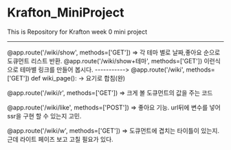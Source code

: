 # Krafton_MiniProject
This is Repository for Krafton week 0 mini project


-----
@app.route('/wiki/show', methods=['GET']) => 각 테마 별로 날짜,좋아요 순으로 도큐먼트 리스트 반환. @app.route('/wiki/show+테마', methods=['GET']) 이런식으로 테마별 링크를 만들어 봅시다.
----------->
@app.route('/wiki', methods=['GET'])
def wiki_page(): -> 요기로 합침(완)

@app.route('/wiki/r', methods=['GET']) => 크게 볼 도큐먼트의 값을 주는 코드

@app.route('/wiki/like', methods=['POST']) => 좋아요 기능. url뒤에 변수를 넣어 ssr을 구현 할 수 있는지 고민.

@app.route('/wiki/w', methods=['GET']) => 도큐먼트에 겹치는 타이틀이 있는지. 근데 라이트 페이즈 보고 고칠 필요가 있다.